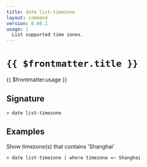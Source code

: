 ```yaml
---
title: date list-timezone
layout: command
version: 0.60.1
usage: |
  List supported time zones.
---
```


# `{{ $frontmatter.title }}`

<div style='white-space: pre-wrap;'>{{ $frontmatter.usage }}</div>

## Signature

```> date list-timezone ```

## Examples

Show timezone(s) that contains 'Shanghai'
```shell
> date list-timezone | where timezone =~ Shanghai
```

